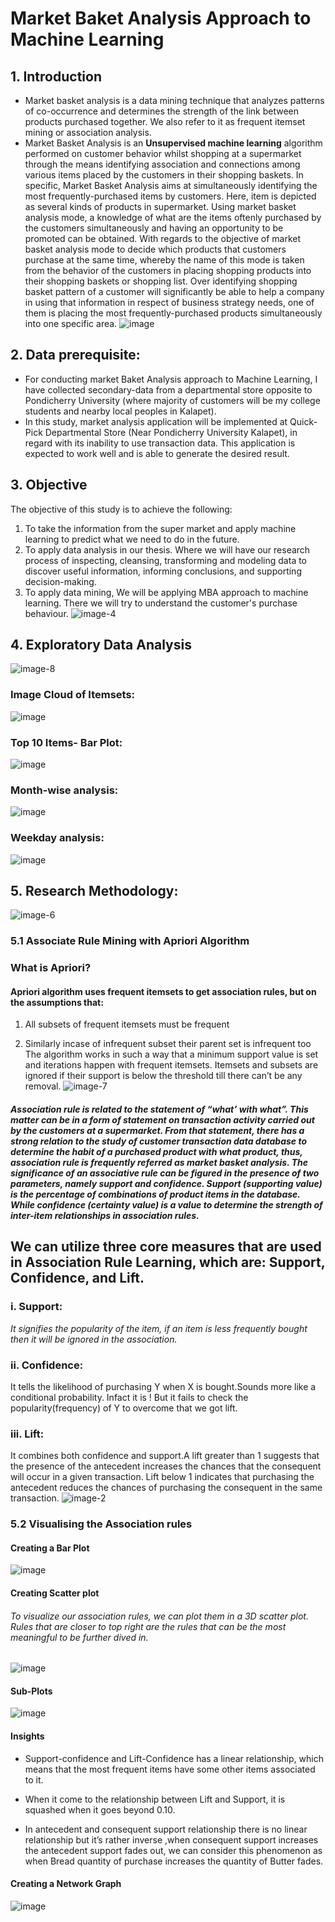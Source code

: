 # Market Baket Analysis Approach to Machine Learning

## 1. Introduction
  * Market basket analysis is a data mining technique that analyzes patterns of co-occurrence and determines the strength of the link between products purchased together. We also refer to it as frequent itemset mining or association analysis.
  * Market Basket Analysis is an **Unsupervised machine learning** algorithm performed on customer behavior whilst shopping at a supermarket through the means identifying association and connections among various items placed by the customers in their shopping baskets. In specific, Market Basket Analysis aims at simultaneously identifying the most frequently-purchased items by customers. Here, item is depicted as several kinds of products in supermarket. Using market basket analysis mode, a knowledge of what are the items oftenly purchased by the customers simultaneously and having an opportunity to be promoted can be obtained. With regards to the objective of market basket analysis mode to decide which products that customers purchase at the same time, whereby the name of this mode is taken from the behavior of the customers in placing shopping products into their shopping baskets or shopping list. Over identifying shopping basket pattern of a customer will significantly be able to help a company in using that information in respect of business strategy needs, one of them is placing the most frequently-purchased products simultaneously into one specific area.
    ![image](https://github.com/dharanidaran-t/MarketBasketAnalysis/assets/173265740/58a29f48-52be-4b19-b4b1-e1f72a348066)


## 2. Data prerequisite:
  * For conducting market Baket Analysis approach to Machine Learning, I have collected secondary-data from a departmental store opposite to Pondicherry University (where majority of customers will be my college students and nearby local peoples in Kalapet).
  * In this study, market analysis application will be implemented at Quick-Pick Departmental Store (Near Pondicherry University Kalapet), in regard with its inability to use transaction data. This application is expected to work well and is able to generate the desired result.

## 3. Objective

The objective of this study is to achieve the following:

1. To take the information from the super market and apply machine learning to predict what we need to do in the future.
2. To apply data analysis in our thesis. Where we will have our research process of inspecting, cleansing, transforming and modeling data to discover useful information, informing conclusions, and supporting decision-making.
3. To apply data mining, We will be applying MBA approach to machine learning. There we will try to understand the customer's purchase behaviour.
   ![image-4](https://github.com/dharanidaran-t/MarketBasketAnalysis/assets/173265740/d8a53907-df5f-400f-acb7-377b2d581b9e)

## 4. Exploratory Data Analysis
![image-8](https://github.com/dharanidaran-t/MarketBasketAnalysis/assets/173265740/30ac79c9-8b8e-4c72-8947-f30645c7859e)

### Image Cloud of Itemsets:
![image](https://github.com/dharanidaran-t/MarketBasketAnalysis/assets/173265740/9947d6bf-5577-4347-9e46-67f3c510380a)

### Top 10 Items- Bar Plot:
![image](https://github.com/dharanidaran-t/MarketBasketAnalysis/assets/173265740/84856e21-5dd2-4774-9ff8-f04b8e7b4571)

### Month-wise analysis:
![image](https://github.com/dharanidaran-t/MarketBasketAnalysis/assets/173265740/fd1468f6-e560-4b79-814e-0f0a3bbb1e25)

### Weekday analysis:
![image](https://github.com/dharanidaran-t/MarketBasketAnalysis/assets/173265740/b9be87c8-550c-463e-aa56-34fe6872af8d)

## 5. Research Methodology:
![image-6](https://github.com/dharanidaran-t/MarketBasketAnalysis/assets/173265740/d63942ac-05eb-4df3-9957-2a39a0a75438)

### **5.1 Associate Rule Mining with Apriori Algorithm**

### **What is Apriori?**

#### Apriori algorithm uses frequent itemsets to get association rules, but on the assumptions that:

1. All subsets of frequent itemsets must be frequent

2. Similarly incase of infrequent subset their parent set is infrequent too The algorithm works in such a way that a minimum support value is set and iterations happen with frequent itemsets. Itemsets and subsets are ignored if their support is below the threshold till there can’t be any removal.
![image-7](https://github.com/dharanidaran-t/MarketBasketAnalysis/assets/173265740/f623e4f2-b083-42dc-8b82-777e0ed63b4a)

##### *Association rule is related to the statement of “what’ with what”. This matter can be in a form of statement on transaction activity carried out by the customers at a supermarket. From that statement, there has a strong relation to the study of customer transaction data database to determine the habit of a purchased product with what product, thus, association rule is frequently referred as market basket analysis. The significance of an associative rule can be figured in the presence of two parameters, namely **support** and **confidence**. Support (supporting value) is the percentage of combinations of product items in the database. While confidence (certainty value) is a value to determine the strength of inter-item relationships in association rules.*

## We can utilize three core measures that are used in Association Rule Learning, which are: Support, Confidence, and Lift.

### **i. Support:**

 *It signifies the popularity of the item, if an item is less frequently bought then it will be ignored in the association.*


### **ii. Confidence:**

 It tells the likelihood of purchasing Y when X is bought.Sounds more like a conditional probability. Infact it is ! But it fails to check the popularity(frequency) of Y to overcome that we got lift.

### **iii. Lift:**

 It combines both confidence and support.A lift greater than 1 suggests that the presence of the antecedent increases the chances that the consequent will occur in a given transaction. Lift below 1 indicates that purchasing the antecedent reduces the chances of purchasing the consequent in the same transaction.
 ![image-2](https://github.com/dharanidaran-t/MarketBasketAnalysis/assets/173265740/b4f52d0b-16f5-4440-851f-6abdba1ae72e)

### **5.2 Visualising the Association rules**

#### Creating a Bar Plot
![image](https://github.com/dharanidaran-t/MarketBasketAnalysis/assets/173265740/674c6ac7-41a2-43c3-9f12-3decc27e9014)

#### Creating Scatter plot

###### To visualize our association rules, we can plot them in a 3D scatter plot. Rules that are closer to top right are the rules that can be the most meaningful to be further dived in.
![image](https://github.com/dharanidaran-t/MarketBasketAnalysis/assets/173265740/e902a752-8ee3-4b26-9010-31a54df9f652)

#### Sub-Plots
![image](https://github.com/dharanidaran-t/MarketBasketAnalysis/assets/173265740/9cf5f90a-5e58-4dc6-bba0-88efce1b6327)

#### **Insights**

- Support-confidence and Lift-Confidence has a linear relationship, which means that the most frequent items have some other items associated to it.

- When it come to the relationship between Lift and Support, it is squashed when it goes beyond 0.10.

- In antecedent and consequent support relationship there is no linear relationship but it’s rather inverse ,when consequent support increases the antecedent support fades out, we can consider this phenomenon as when Bread quantity of purchase increases the quantity of Butter fades.

#### Creating a Network Graph

![image](https://github.com/dharanidaran-t/MarketBasketAnalysis/assets/173265740/516fc8d1-7aa0-4045-8712-d93583cf6ee6)





